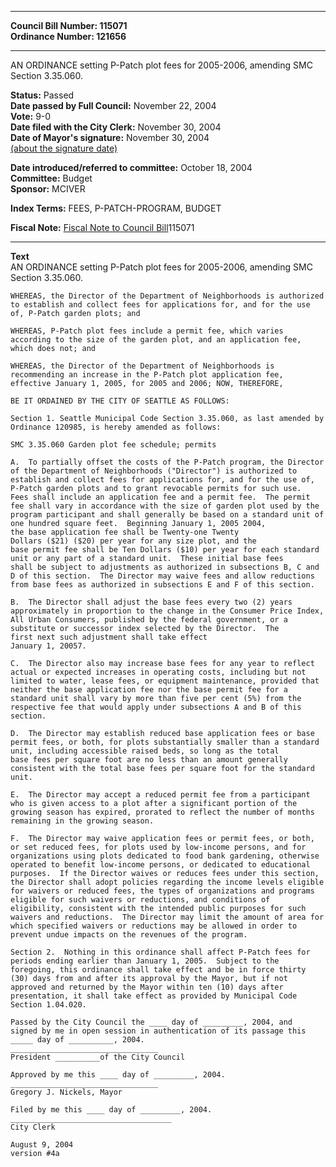 * * * * *  
  
**Council Bill Number: [](#h0)[](#h2)115071**   
**Ordinance Number: 121656**  
  
* * * * *  
  
AN ORDINANCE setting P-Patch plot fees for 2005-2006, amending SMC Section 3.35.060.  
  
**Status:** Passed   
**Date passed by Full Council:** November 22, 2004   
**Vote:** 9-0   
**Date filed with the City Clerk:** November 30, 2004   
**Date of Mayor's signature:** November 30, 2004   
[(about the signature date)](/~public/approvaldate.htm)   
  
  
**Date introduced/referred to committee:** October 18, 2004   
**Committee:** Budget   
**Sponsor:** MCIVER   
  
**Index Terms:** FEES, P-PATCH-PROGRAM, BUDGET  
  
**Fiscal Note:** [Fiscal Note to Council Bill](http://clerk.seattle.gov/~public/fnote/115071.htm)[](#h1)[](#h3)115071  
  
* * * * *  
  
**Text**  
    AN ORDINANCE setting P-Patch plot fees for 2005-2006, amending SMC  
    Section 3.35.060.  
  
    WHEREAS, the Director of the Department of Neighborhoods is authorized  
    to establish and collect fees for applications for, and for the use  
    of, P-Patch garden plots; and  
  
    WHEREAS, P-Patch plot fees include a permit fee, which varies  
    according to the size of the garden plot, and an application fee,  
    which does not; and  
  
    WHEREAS, the Director of the Department of Neighborhoods is  
    recommending an increase in the P-Patch plot application fee,  
    effective January 1, 2005, for 2005 and 2006; NOW, THEREFORE,  
  
    BE IT ORDAINED BY THE CITY OF SEATTLE AS FOLLOWS:  
  
    Section 1. Seattle Municipal Code Section 3.35.060, as last amended by  
    Ordinance 120985, is hereby amended as follows:  
  
    SMC 3.35.060 Garden plot fee schedule; permits  
  
    A.  To partially offset the costs of the P-Patch program, the Director  
    of the Department of Neighborhoods ("Director") is authorized to  
    establish and collect fees for applications for, and for the use of,  
    P-Patch garden plots and to grant revocable permits for such use.  
    Fees shall include an application fee and a permit fee.  The permit  
    fee shall vary in accordance with the size of garden plot used by the  
    program participant and shall generally be based on a standard unit of  
    one hundred square feet.  Beginning January 1, 2005 2004,  
    the base application fee shall be Twenty-one Twenty  
    Dollars ($21) ($20) per year for any size plot, and the  
    base permit fee shall be Ten Dollars ($10) per year for each standard  
    unit or any part of a standard unit.  These initial base fees  
    shall be subject to adjustments as authorized in subsections B, C and  
    D of this section.  The Director may waive fees and allow reductions  
    from base fees as authorized in subsections E and F of this section.  
  
    B.  The Director shall adjust the base fees every two (2) years  
    approximately in proportion to the change in the Consumer Price Index,  
    All Urban Consumers, published by the federal government, or a  
    substitute or successor index selected by the Director.  The  
    first next such adjustment shall take effect  
    January 1, 20057.  
  
    C.  The Director also may increase base fees for any year to reflect  
    actual or expected increases in operating costs, including but not  
    limited to water, lease fees, or equipment maintenance, provided that  
    neither the base application fee nor the base permit fee for a  
    standard unit shall vary by more than five per cent (5%) from the  
    respective fee that would apply under subsections A and B of this  
    section.  
  
    D.  The Director may establish reduced base application fees or base  
    permit fees, or both, for plots substantially smaller than a standard  
    unit, including accessible raised beds, so long as the total  
    base fees per square foot are no less than an amount generally  
    consistent with the total base fees per square foot for the standard  
    unit.  
  
    E.  The Director may accept a reduced permit fee from a participant  
    who is given access to a plot after a significant portion of the  
    growing season has expired, prorated to reflect the number of months  
    remaining in the growing season.  
  
    F.  The Director may waive application fees or permit fees, or both,  
    or set reduced fees, for plots used by low-income persons, and for  
    organizations using plots dedicated to food bank gardening, otherwise  
    operated to benefit low-income persons, or dedicated to educational  
    purposes.  If the Director waives or reduces fees under this section,  
    the Director shall adopt policies regarding the income levels eligible  
    for waivers or reduced fees, the types of organizations and programs  
    eligible for such waivers or reductions, and conditions of  
    eligibility, consistent with the intended public purposes for such  
    waivers and reductions.  The Director may limit the amount of area for  
    which specified waivers or reductions may be allowed in order to  
    prevent undue impacts on the revenues of the program.  
  
    Section 2.  Nothing in this ordinance shall affect P-Patch fees for  
    periods ending earlier than January 1, 2005.  Subject to the  
    foregoing, this ordinance shall take effect and be in force thirty  
    (30) days from and after its approval by the Mayor, but if not  
    approved and returned by the Mayor within ten (10) days after  
    presentation, it shall take effect as provided by Municipal Code  
    Section 1.04.020.  
  
    Passed by the City Council the ____ day of _________, 2004, and  
    signed by me in open session in authentication of its passage this  
    _____ day of __________, 2004.  
    _________________________________  
    President __________of the City Council  
  
    Approved by me this ____ day of _________, 2004.  
    _________________________________  
    Gregory J. Nickels, Mayor  
  
    Filed by me this ____ day of _________, 2004.  
    ____________________________________  
    City Clerk  
  
    August 9, 2004  
    version #4a  
